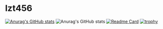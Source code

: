 # lzt456
[![Anurag's GitHub stats](https://github-readme-stats.vercel.app/api?username=1670074219)](https://github.com/anuraghazra/github-readme-stats)
![Anurag's GitHub stats](https://github-readme-stats.vercel.app/api?username=1670074219&hide=contribs,prs)
[![Readme Card](https://github-readme-stats.vercel.app/api/pin/?username=anuraghazra&repo=github-readme-stats)](https://github.com/anuraghazra/github-readme-stats)
[![trophy](https://github-profile-trophy.vercel.app/?username=ryo-ma&theme=onedark)](https://github.com/ryo-ma/github-profile-trophy)
